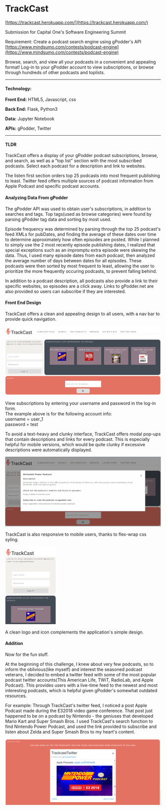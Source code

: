 # TrackCast
[https://trackcast.herokuapp.com/](https://trackcast.herokuapp.com/)

Submission for Capital One's Software Engineering Summit

Requirement: Create a podcast search engine using gPodder's API
[https://www.mindsumo.com/contests/podcast-engine](https://www.mindsumo.com/contests/podcast-engine)


Browse, search, and view all your podcasts in a convenient and appealing format! Log-in to your gPodder account to view subscriptions, or browse through hundreds of other podcasts and toplists.

---

#### Technology:
**Front End:** HTML5, Javascript, css

**Back End:** Flask, Python3

**Data:** Jupyter Notebook

**APIs:** gPodder, Twitter

---

#### TLDR
TrackCast offers a display of your gPodder podcast subscriptions, browse, and search, as well as a "top list" section with the most subscribed podcasts. Select each podcast for a description and link to websites. 

The listen first section orders top 25 podcasts into most frequent publishing to least. Twitter feed offers multiple sources of podcast information from Apple Podcast and specific podcast accounts.

#### Analyzing Data From gPodder
The gPodder API was used to obtain user's subscriptions, in addition to searches and tags. Top tags(used as browse categories) were found by parsing gPodder tag data and sorting by most used.

Episode frequency was determined by parsing through the top 25 podcast's feed XMLs for pubDates, and finding the average of these dates over time to determine approximately how often episodes are posted. While I planned to simply use the 2 most recently episode publishing dates, I realized that special exceptions such as an impromptu extra episode were skewing the data. Thus, I used many episode dates from each podcast, then analyzed the average number of days between dates for all episodes. These podcasts were then sorted by most frequent to least, allowing the user to prioritize the more frequently occuring podcasts, to prevent falling behind.

In addition to a podcast description, all podcasts also provide a link to their specific websites, so episodes are a click away. Links to gPodder.net are also provided so users can subscribe if they are interested.

#### Front End Design
TrackCast offers a clean and appealing design to all users, with a nav bar to provide quick navigation.

<img src = "static/Trackcast_screenshot1.PNG"/>

View subscriptions by entering your username and password in the log-in form.  
The example above is for the following account info:  
username = user_1  
password = test

To avoid a text-heavy and clunky interface, TrackCast offers modal pop-ups that contain descriptions and links for every podcast. This is especially helpful for mobile versions, which would be quite clunky if excessive descriptions were automatically displayed.

<img src = "static/Trackcast_screenshot2.PNG"/>

TrackCast is also responsive to mobile users, thanks to flex-wrap css syling.

<img src = "static/Trackcast_screenshot4.PNG" height=250px align=middle/>

A clean logo and icon complements the application's simple design.


#### Addition
Now for the fun stuff.

At the beginning of this challenge, I knew about very few podcasts, so to inform the oblivious(like myself) and interest the seasoned podcast veterans, I decided to embed a twitter feed with some of the most popular podcast twitter accounts(This American Life, TWiT, RadioLab, and Apple Podcast). This provides users with a live-time feed to the newest and most interesting podcasts, which is helpful given gPodder's somewhat outdated resources.

For example:
Through TrackCast's twitter feed, I noticed a post Apple Podcast made during the E32018 video game conference. That post just happened to be on a podcast by Nintendo - the geniuses that developed Mario Kart and Super Smash Bros. I used TrackCast's search function to find Nintendo Power Podcast, and used the link provided to subscribe and listen about Zelda and Super Smash Bros to my heart's content. 

<img src = "static/Trackcast_screenshot3.PNG"/>
